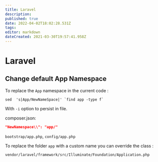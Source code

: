 ```yaml
---
title: Laravel
description: 
published: true
date: 2022-04-02T18:02:28.531Z
tags: 
editor: markdown
dateCreated: 2021-03-30T19:57:41.958Z
---
```


# Laravel

## Change default App Namespace

To replace the `App` namespace in the current code : 

```shell
sed  's|App/NewNameSpace|' `find app -type f`
```

With `-i` option to persist in file.

composer.json:
```json
"NewNamespace\\": "app/"
```

`bootstrap/app.php`, `config/app.php`

To replace the folder `app` with a custom name you can override the class :

`vendor/laravel/framework/src/Illuminate/Foundation/Application.php`
